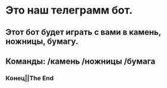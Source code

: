 # Это наш телеграмм бот. 

## Этот бот будет играть с вами в камень, ножницы, бумагу.
## Команды: /камень /ножницы /бумага

### Конец||The End